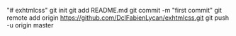 "# exhtmlcss"  git init git add README.md git commit -m "first commit" git remote add origin https://github.com/DclFabienLycan/exhtmlcss.git git push -u origin master
